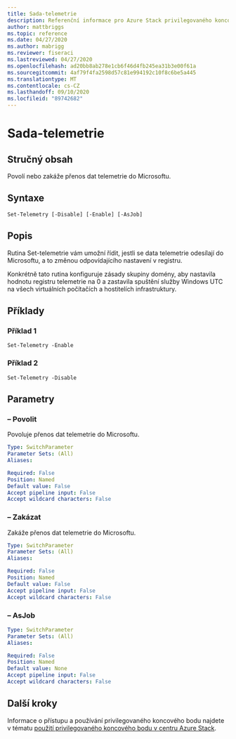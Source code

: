```yaml
---
title: Sada-telemetrie
description: Referenční informace pro Azure Stack privilegovaného koncového bodu prostředí PowerShell – Close-PrivilegedEndpoint
author: mattbriggs
ms.topic: reference
ms.date: 04/27/2020
ms.author: mabrigg
ms.reviewer: fiseraci
ms.lastreviewed: 04/27/2020
ms.openlocfilehash: ad20bb8ab278e1cb6f46d4fb245ea31b3e00f61a
ms.sourcegitcommit: 4af79f4fa2598d57c81e994192c10f8c6be5a445
ms.translationtype: MT
ms.contentlocale: cs-CZ
ms.lasthandoff: 09/10/2020
ms.locfileid: "89742682"
---
```

# <a name="set-telemetry"></a>Sada-telemetrie

## <a name="synopsis"></a>Stručný obsah
Povolí nebo zakáže přenos dat telemetrie do Microsoftu.

## <a name="syntax"></a>Syntaxe

```
Set-Telemetry [-Disable] [-Enable] [-AsJob]
```

## <a name="description"></a>Popis
Rutina Set-telemetrie vám umožní řídit, jestli se data telemetrie odesílají do Microsoftu, a to změnou odpovídajícího nastavení v registru.

Konkrétně tato rutina konfiguruje zásady skupiny domény, aby nastavila hodnotu registru telemetrie na 0 a zastavila spuštění služby Windows UTC na všech virtuálních počítačích a hostitelích infrastruktury.

## <a name="examples"></a>Příklady

### <a name="example-1"></a>Příklad 1
```
Set-Telemetry -Enable
```

### <a name="example-2"></a>Příklad 2
```
Set-Telemetry -Disable
```

## <a name="parameters"></a>Parametry

### <a name="-enable"></a>– Povolit
Povoluje přenos dat telemetrie do Microsoftu.

```yaml
Type: SwitchParameter
Parameter Sets: (All)
Aliases:

Required: False
Position: Named
Default value: False
Accept pipeline input: False
Accept wildcard characters: False
```

### <a name="-disable"></a>– Zakázat
Zakáže přenos dat telemetrie do Microsoftu.

```yaml
Type: SwitchParameter
Parameter Sets: (All)
Aliases:

Required: False
Position: Named
Default value: False
Accept pipeline input: False
Accept wildcard characters: False
```

### <a name="-asjob"></a>– AsJob


```yaml
Type: SwitchParameter
Parameter Sets: (All)
Aliases:

Required: False
Position: Named
Default value: None
Accept pipeline input: False
Accept wildcard characters: False
```

## <a name="next-steps"></a>Další kroky

Informace o přístupu a používání privilegovaného koncového bodu najdete v tématu [použití privilegovaného koncového bodu v centru Azure Stack](../../operator/azure-stack-privileged-endpoint.md).
